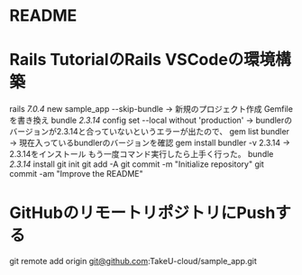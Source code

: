 # README
# Rails TutorialのRails VSCodeの環境構築
rails _7.0.4_ new sample_app --skip-bundle  → 新規のプロジェクト作成
Gemfileを書き換え
bundle _2.3.14_ config set --local without 'production'
  → bundlerのバージョンが2.3.14と合っていないというエラーが出たので、
      gem list bundler  → 現在入っているbundlerのバージョンを確認
      gem install bundler -v 2.3.14 → 2.3.14をインストール
もう一度コマンド実行したら上手く行った。
bundle _2.3.14_ install
git init
git add -A
git commit -m "Initialize repository"
git commit -am "Improve the README"

# GitHubのリモートリポジトリにPushする
git remote add origin git@github.com:TakeU-cloud/sample_app.git
